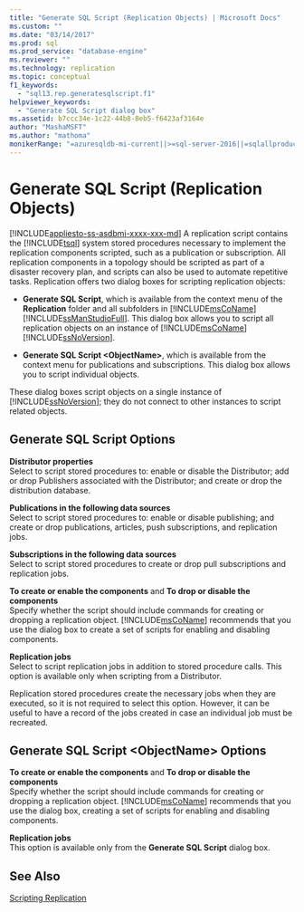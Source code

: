 ```yaml
---
title: "Generate SQL Script (Replication Objects) | Microsoft Docs"
ms.custom: ""
ms.date: "03/14/2017"
ms.prod: sql
ms.prod_service: "database-engine"
ms.reviewer: ""
ms.technology: replication
ms.topic: conceptual
f1_keywords: 
  - "sql13.rep.generatesqlscript.f1"
helpviewer_keywords: 
  - "Generate SQL Script dialog box"
ms.assetid: b7ccc34e-1c22-44b8-8eb5-f6423af3164e
author: "MashaMSFT"
ms.author: "mathoma"
monikerRange: "=azuresqldb-mi-current||>=sql-server-2016||=sqlallproducts-allversions"
---
```

# Generate SQL Script (Replication Objects)
[!INCLUDE[appliesto-ss-asdbmi-xxxx-xxx-md](../../includes/appliesto-ss-asdbmi-xxxx-xxx-md.md)]
  A replication script contains the [!INCLUDE[tsql](../../includes/tsql-md.md)] system stored procedures necessary to implement the replication components scripted, such as a publication or subscription. All replication components in a topology should be scripted as part of a disaster recovery plan, and scripts can also be used to automate repetitive tasks. Replication offers two dialog boxes for scripting replication objects:  
  
-   **Generate SQL Script**, which is available from the context menu of the **Replication** folder and all subfolders in [!INCLUDE[msCoName](../../includes/msconame-md.md)] [!INCLUDE[ssManStudioFull](../../includes/ssmanstudiofull-md.md)]. This dialog box allows you to script all replication objects on an instance of [!INCLUDE[msCoName](../../includes/msconame-md.md)] [!INCLUDE[ssNoVersion](../../includes/ssnoversion-md.md)].  
  
-   **Generate SQL Script \<ObjectName>**, which is available from the context menu for publications and subscriptions. This dialog box allows you to script individual objects.  
  
 These dialog boxes script objects on a single instance of [!INCLUDE[ssNoVersion](../../includes/ssnoversion-md.md)]; they do not connect to other instances to script related objects.  
  
## Generate SQL Script Options  
 **Distributor properties**  
 Select to script stored procedures to: enable or disable the Distributor; add or drop Publishers associated with the Distributor; and create or drop the distribution database.  
  
 **Publications in the following data sources**  
 Select to script stored procedures to: enable or disable publishing; and create or drop publications, articles, push subscriptions, and replication jobs.  
  
 **Subscriptions in the following data sources**  
 Select to script stored procedures to create or drop pull subscriptions and replication jobs.  
  
 **To create or enable the components** and **To drop or disable the components**  
 Specify whether the script should include commands for creating or dropping a replication object. [!INCLUDE[msCoName](../../includes/msconame-md.md)] recommends that you use the dialog box to create a set of scripts for enabling and disabling components.  
  
 **Replication jobs**  
 Select to script replication jobs in addition to stored procedure calls. This option is available only when scripting from a Distributor.  
  
 Replication stored procedures create the necessary jobs when they are executed, so it is not required to select this option. However, it can be useful to have a record of the jobs created in case an individual job must be recreated.  
  
## Generate SQL Script \<ObjectName> Options  
 **To create or enable the components** and **To drop or disable the components**  
 Specify whether the script should include commands for creating or dropping a replication object. [!INCLUDE[msCoName](../../includes/msconame-md.md)] recommends that you use the dialog box, creating a set of scripts for enabling and disabling components.  
  
 **Replication jobs**  
 This option is available only from the **Generate SQL Script** dialog box.  
  
## See Also  
 [Scripting Replication](../../relational-databases/replication/scripting-replication.md)  
  
  
